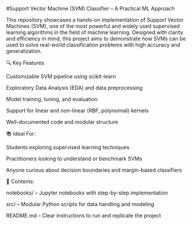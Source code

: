 #Support Vector Machine (SVM) Classifier – A Practical ML Approach

This repository showcases a hands-on implementation of Support Vector Machines (SVM), one of the most powerful and widely used supervised learning algorithms in the field of machine learning. Designed with clarity and efficiency in mind, this project aims to demonstrate how SVMs can be used to solve real-world classification problems with high accuracy and generalization.

🔍 Key Features

Customizable SVM pipeline using scikit-learn

Exploratory Data Analysis (EDA) and data preprocessing

Model training, tuning, and evaluation

Support for linear and non-linear (RBF, polynomial) kernels

Well-documented code and modular structure

📚 Ideal For:

Students exploring supervised learning techniques

Practitioners looking to understand or benchmark SVMs

Anyone curious about decision boundaries and margin-based classifiers

📂 Contents:

notebooks/ – Jupyter notebooks with step-by-step implementation

src/ – Modular Python scripts for data handling and modeling

README.md – Clear instructions to run and replicate the project
